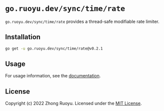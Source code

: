 # `go.ruoyu.dev/sync/time/rate`

`go.ruoyu.dev/sync/time/rate` provides a thread-safe modifiable rate limiter.

## Installation

```bash
go get -u go.ruoyu.dev/sync/time/rate@v0.2.1
```

## Usage

For usage information, see the
[documentation](https://pkg.go.dev/go.ruoyu.dev/sync/time/rate).

## License

Copyright (c) 2022 Zhong Ruoyu. Licensed under the [MIT License](LICENSE).
